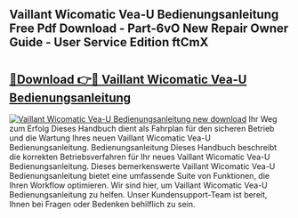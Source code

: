 ## Vaillant Wicomatic Vea-U Bedienungsanleitung Free Pdf Download - Part-6vO New Repair Owner Guide - User Service Edition ftCmX

# <h2><a href="http://df07dqe.blite.top/?on=Vaillant+Wicomatic+Vea-U+Bedienungsanleitung">🔗Download 👉🔴 Vaillant Wicomatic Vea-U Bedienungsanleitung</a></h2>

[![Vaillant Wicomatic Vea-U Bedienungsanleitung new download](https://i.imgur.com/lujVjoI.png)](http://df07dqe.blite.top/?on=Vaillant+Wicomatic+Vea-U+Bedienungsanleitung)
Ihr Weg zum Erfolg Dieses Handbuch dient als Fahrplan für den sicheren Betrieb und die Wartung Ihres neuen Vaillant Wicomatic Vea-U Bedienungsanleitung. Bedienungsanleitung Dieses Handbuch beschreibt die korrekten Betriebsverfahren für Ihr neues Vaillant Wicomatic Vea-U Bedienungsanleitung. Dieses bemerkenswerte Vaillant Wicomatic Vea-U Bedienungsanleitung bietet eine umfassende Suite von Funktionen, die Ihren Workflow optimieren. Wir sind hier, um Vaillant Wicomatic Vea-U Bedienungsanleitung zu helfen. Unser Kundensupport-Team ist bereit, Ihnen bei Fragen oder Bedenken behilflich zu sein.
